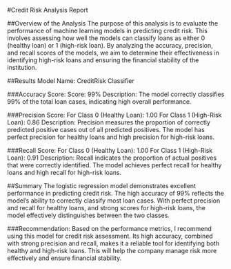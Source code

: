 #Credit Risk Analysis Report

##Overview of the Analysis
The purpose of this analysis is to evaluate the performance of machine learning models in predicting credit risk. This involves assessing how well the models can classify loans as either 0 (healthy loan) or 1 (high-risk loan). By analyzing the accuracy, precision, and recall scores of the models, we aim to determine their effectiveness in identifying high-risk loans and ensuring the financial stability of the institution.

##Results
Model Name: CreditRisk Classifier

###Accuracy Score:
Score: 99%
Description: The model correctly classifies 99% of the total loan cases, indicating high overall performance.

###Precision Score:
For Class 0 (Healthy Loan): 1.00
For Class 1 (High-Risk Loan): 0.86
Description: Precision measures the proportion of correctly predicted positive cases out of all predicted positives. The model has perfect precision for healthy loans and high precision for high-risk loans.

###Recall Score:
For Class 0 (Healthy Loan): 1.00
For Class 1 (High-Risk Loan): 0.91
Description: Recall indicates the proportion of actual positives that were correctly identified. The model achieves perfect recall for healthy loans and high recall for high-risk loans.

##Summary
The logistic regression model demonstrates excellent performance in predicting credit risk. The high accuracy of 99% reflects the model’s ability to correctly classify most loan cases. With perfect precision and recall for healthy loans, and strong scores for high-risk loans, the model effectively distinguishes between the two classes.

###Recommendation: Based on the performance metrics, I recommend using this model for credit risk assessment. Its high accuracy, combined with strong precision and recall, makes it a reliable tool for identifying both healthy and high-risk loans. This will help the company manage risk more effectively and ensure financial stability.
